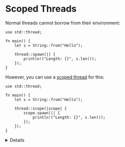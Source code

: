 # Scoped Threads

Normal threads cannot borrow from their environment:

```rust,editable,compile_fail
use std::thread;

fn main() {
    let s = String::from("Hello");

    thread::spawn(|| {
        println!("Length: {}", s.len());
    });
}
```

However, you can use a [scoped thread][1] for this:

```rust,editable
use std::thread;

fn main() {
    let s = String::from("Hello");

    thread::scope(|scope| {
        scope.spawn(|| {
            println!("Length: {}", s.len());
        });
    });
}
```

[1]: https://doc.rust-lang.org/std/thread/fn.scope.html

<details>
    
* The reason for that is that when the `thread::scope` function completes, all the threads are guaranteed to be joined, so they can return borrowed data.
* Normal Rust borrowing rules apply: you can either borrow mutably by one thread, or immutably by any number of threads.
    
</details>
